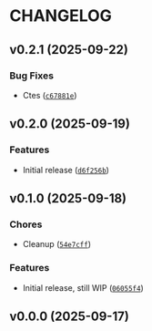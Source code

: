 # CHANGELOG


## v0.2.1 (2025-09-22)

### Bug Fixes

- Ctes
  ([`c67881e`](https://github.com/MicaelJarniac/sqlguardian/commit/c67881e4502192ad28c715e6334d2f195c8eef6c))


## v0.2.0 (2025-09-19)

### Features

- Initial release
  ([`d6f256b`](https://github.com/MicaelJarniac/sqlguardian/commit/d6f256bec2be6dd59f3d788dbd6090bc1326c9bd))


## v0.1.0 (2025-09-18)

### Chores

- Cleanup
  ([`54e7cff`](https://github.com/MicaelJarniac/sqlguardian/commit/54e7cffd247fffdba58d13af8f9d332595b7869d))

### Features

- Initial release, still WIP
  ([`06055f4`](https://github.com/MicaelJarniac/sqlguardian/commit/06055f4b3a0ec925d44492d49748cc7fc9dc12a3))


## v0.0.0 (2025-09-17)
